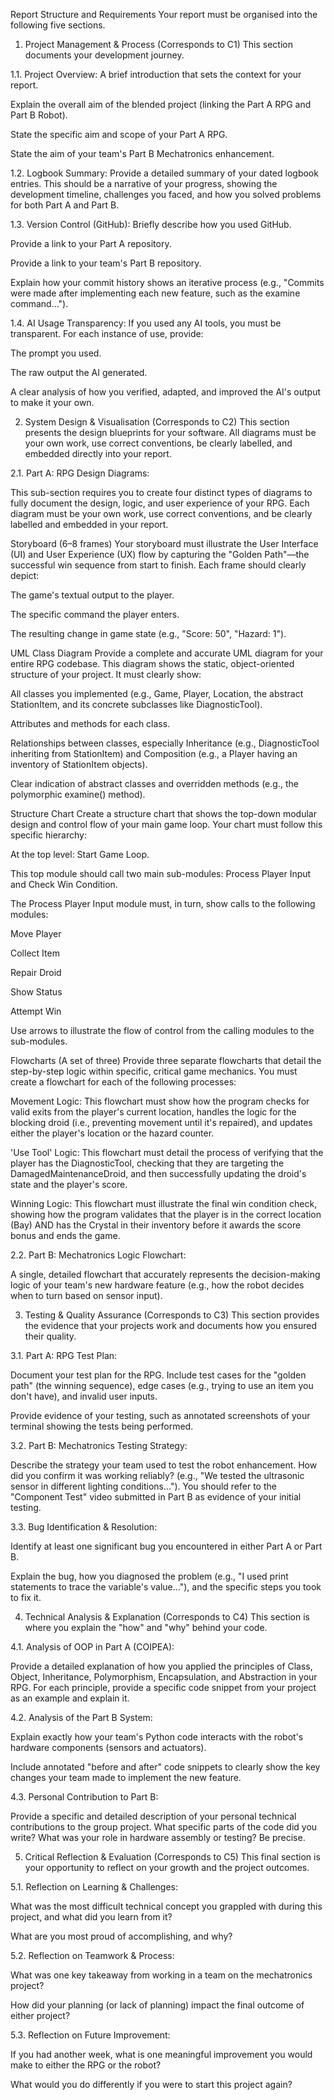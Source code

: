 Report Structure and Requirements
Your report must be organised into the following five sections.

1. Project Management & Process (Corresponds to C1)
This section documents your development journey.

1.1. Project Overview: A brief introduction that sets the context for your report.

Explain the overall aim of the blended project (linking the Part A RPG and Part B Robot).

State the specific aim and scope of your Part A RPG.

State the aim of your team's Part B Mechatronics enhancement.

1.2. Logbook Summary: Provide a detailed summary of your dated logbook entries. This should be a narrative of your progress, showing the development timeline, challenges you faced, and how you solved problems for both Part A and Part B.

1.3. Version Control (GitHub): Briefly describe how you used GitHub.

Provide a link to your Part A repository.

Provide a link to your team's Part B repository.

Explain how your commit history shows an iterative process (e.g., "Commits were made after implementing each new feature, such as the examine command...").

1.4. AI Usage Transparency: If you used any AI tools, you must be transparent. For each instance of use, provide:

The prompt you used.

The raw output the AI generated.

A clear analysis of how you verified, adapted, and improved the AI's output to make it your own.

2. System Design & Visualisation (Corresponds to C2)
This section presents the design blueprints for your software. All diagrams must be your own work, use correct conventions, be clearly labelled, and embedded directly into your report.

2.1. Part A: RPG Design Diagrams:

This sub-section requires you to create four distinct types of diagrams to fully document the design, logic, and user experience of your RPG. Each diagram must be your own work, use correct conventions, and be clearly labelled and embedded in your report.

Storyboard (6–8 frames)
Your storyboard must illustrate the User Interface (UI) and User Experience (UX) flow by capturing the "Golden Path"—the successful win sequence from start to finish. Each frame should clearly depict:

The game's textual output to the player.

The specific command the player enters.

The resulting change in game state (e.g., "Score: 50", "Hazard: 1").

UML Class Diagram
Provide a complete and accurate UML diagram for your entire RPG codebase. This diagram shows the static, object-oriented structure of your project. It must clearly show:

All classes you implemented (e.g., Game, Player, Location, the abstract StationItem, and its concrete subclasses like DiagnosticTool).

Attributes and methods for each class.

Relationships between classes, especially Inheritance (e.g., DiagnosticTool inheriting from StationItem) and Composition (e.g., a Player having an inventory of StationItem objects).

Clear indication of abstract classes and overridden methods (e.g., the polymorphic examine() method).

Structure Chart
Create a structure chart that shows the top-down modular design and control flow of your main game loop. Your chart must follow this specific hierarchy:

At the top level: Start Game Loop.

This top module should call two main sub-modules: Process Player Input and Check Win Condition.

The Process Player Input module must, in turn, show calls to the following modules:

Move Player

Collect Item

Repair Droid

Show Status

Attempt Win

Use arrows to illustrate the flow of control from the calling modules to the sub-modules.

Flowcharts (A set of three)
Provide three separate flowcharts that detail the step-by-step logic within specific, critical game mechanics. You must create a flowchart for each of the following processes:

Movement Logic: This flowchart must show how the program checks for valid exits from the player's current location, handles the logic for the blocking droid (i.e., preventing movement until it's repaired), and updates either the player's location or the hazard counter.

'Use Tool' Logic: This flowchart must detail the process of verifying that the player has the DiagnosticTool, checking that they are targeting the DamagedMaintenanceDroid, and then successfully updating the droid's state and the player's score.

Winning Logic: This flowchart must illustrate the final win condition check, showing how the program validates that the player is in the correct location (Bay) AND has the Crystal in their inventory before it awards the score bonus and ends the game.

2.2. Part B: Mechatronics Logic Flowchart:

A single, detailed flowchart that accurately represents the decision-making logic of your team's new hardware feature (e.g., how the robot decides when to turn based on sensor input).

3. Testing & Quality Assurance (Corresponds to C3)
This section provides the evidence that your projects work and documents how you ensured their quality.

3.1. Part A: RPG Test Plan:

Document your test plan for the RPG. Include test cases for the "golden path" (the winning sequence), edge cases (e.g., trying to use an item you don't have), and invalid user inputs.

Provide evidence of your testing, such as annotated screenshots of your terminal showing the tests being performed.

3.2. Part B: Mechatronics Testing Strategy:

Describe the strategy your team used to test the robot enhancement. How did you confirm it was working reliably? (e.g., "We tested the ultrasonic sensor in different lighting conditions..."). You should refer to the "Component Test" video submitted in Part B as evidence of your initial testing.

3.3. Bug Identification & Resolution:

Identify at least one significant bug you encountered in either Part A or Part B.

Explain the bug, how you diagnosed the problem (e.g., "I used print statements to trace the variable's value..."), and the specific steps you took to fix it.

4. Technical Analysis & Explanation (Corresponds to C4)
This section is where you explain the "how" and "why" behind your code.

4.1. Analysis of OOP in Part A (COIPEA):

Provide a detailed explanation of how you applied the principles of Class, Object, Inheritance, Polymorphism, Encapsulation, and Abstraction in your RPG. For each principle, provide a specific code snippet from your project as an example and explain it.

4.2. Analysis of the Part B System:

Explain exactly how your team's Python code interacts with the robot's hardware components (sensors and actuators).

Include annotated "before and after" code snippets to clearly show the key changes your team made to implement the new feature.

4.3. Personal Contribution to Part B:

Provide a specific and detailed description of your personal technical contributions to the group project. What specific parts of the code did you write? What was your role in hardware assembly or testing? Be precise.

5. Critical Reflection & Evaluation (Corresponds to C5)
This final section is your opportunity to reflect on your growth and the project outcomes.

5.1. Reflection on Learning & Challenges:

What was the most difficult technical concept you grappled with during this project, and what did you learn from it?

What are you most proud of accomplishing, and why?

5.2. Reflection on Teamwork & Process:

What was one key takeaway from working in a team on the mechatronics project?

How did your planning (or lack of planning) impact the final outcome of either project?

5.3. Reflection on Future Improvement:

If you had another week, what is one meaningful improvement you would make to either the RPG or the robot?

What would you do differently if you were to start this project again?

